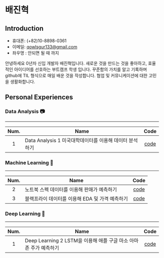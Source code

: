 # 배진혁


## Introduction
* 휴대폰: (+82)10-8898-0361
* 이메일: qowlsgur133@gmail.com
* 좌우명 : 안되면 될 때 까지

안녕하세요 0년차 신입 개발자 배진혁입니다.
새로운 것을 만드는 것을 좋아하고, 효율적인 아이디어를 선호하는 부트캠프 학생 입니다.
꾸준함의 가치를 알고 기록하며 github에 TIL 형식으로 매일 배운 것을 작성합니다.
협업 및 커뮤니케이션에 대한 고민을 생활화합니다.


## Personal Experiences

### Data Analysis :camera:
-----

| Num.|Name         |Code|
|:---:|---|:---:|
| 1 | Data Analysis 1 미국대학데이터를 이용해 데이터 분석하기 |[code](https://github.com/jinhyukbae/soloproject/blob/main/Data_Science/%EB%8C%80%ED%95%99%EC%A0%84%EA%B3%B5%EB%8D%B0%EC%9D%B4%ED%84%B0%EB%B6%84%EC%84%9D.ipynb)|

### Machine Learning :floppy_disk:
-----

| Num.|Name         |Code|
|:---:|---|:---:|
| 2 | 노트북 스펙 데이터를 이용해 판매가 예측하기 |[code](https://github.com/jinhyukbae/soloproject/blob/main/Data_Science/%EC%9C%A0%EB%9F%BD%EB%85%B8%ED%8A%B8%EB%B6%81%EB%8D%B0%EC%9D%B4%ED%84%B0.ipynb)|
| 3 | 블랙프라이 데이터를 이용해 EDA 및 가격 예측하기 |[code](https://github.com/jinhyukbae/soloproject/blob/main/Data_Science/%EB%B8%94%EB%9E%99%ED%94%84%EB%9D%BC%EC%9D%B4%EB%8D%B0%EC%9D%B4%EB%B6%84%EC%84%9D.ipynb)|





### Deep Learning :satellite:
-----

| Num.|Name         |Code|
|:---:|---|:---:|
| 1 | Deep Learning 2 LSTM을 이용해 애플 구글 마소 아마존 주가 예측하기 |[code](https://github.com/jinhyukbae/soloproject/blob/main/Data_Science/%EB%AF%B8%EA%B5%AD%20%EA%B8%B0%EC%88%A0%EC%A3%BC%20%EB%B6%84%EC%84%9D.ipynb)|




